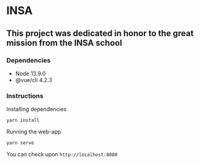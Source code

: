 # INSA

## This project was dedicated in honor to the great mission from the INSA school

### Dependencies

- Node 13.9.0
- @vue/cli 4.2.3

### Instructions

Installing dependencies

`` yarn install ``

Running the web-app

`` yarn serve ``

You can check upon ``http://localhost:8080``


